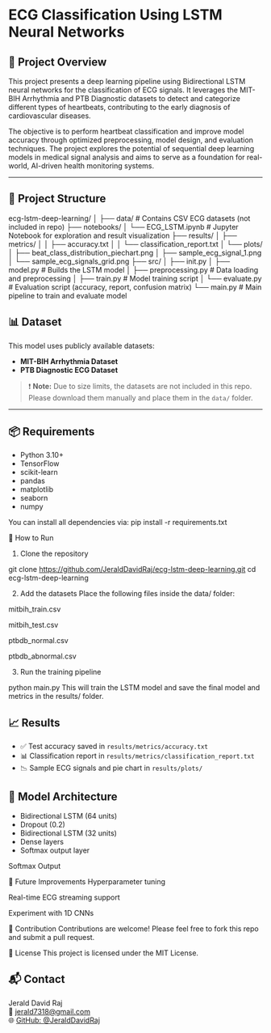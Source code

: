 # ECG Classification Using LSTM Neural Networks

## 🧠 Project Overview

This project presents a deep learning pipeline using Bidirectional LSTM neural networks for the classification of ECG signals. It leverages the MIT-BIH Arrhythmia and PTB Diagnostic datasets to detect and categorize different types of heartbeats, contributing to the early diagnosis of cardiovascular diseases.

The objective is to perform heartbeat classification and improve model accuracy through optimized preprocessing, model design, and evaluation techniques. The project explores the potential of sequential deep learning models in medical signal analysis and aims to serve as a foundation for real-world, AI-driven health monitoring systems.

---

## 📁 Project Structure

ecg-lstm-deep-learning/
│
├── data/ # Contains CSV ECG datasets (not included in repo)
├── notebooks/
│ └── ECG_LSTM.ipynb # Jupyter Notebook for exploration and result visualization
├── results/
│ ├── metrics/
│ │ ├── accuracy.txt
│ │ └── classification_report.txt
│ └── plots/
│ ├── beat_class_distribution_piechart.png
│ ├── sample_ecg_signal_1.png
│ └── sample_ecg_signals_grid.png
├── src/
│ ├── init.py
│ ├── model.py # Builds the LSTM model
│ ├── preprocessing.py # Data loading and preprocessing
│ ├── train.py # Model training script
│ └── evaluate.py # Evaluation script (accuracy, report, confusion matrix)
└── main.py # Main pipeline to train and evaluate model

## 📊 Dataset

This model uses publicly available datasets:

- **MIT-BIH Arrhythmia Dataset**
- **PTB Diagnostic ECG Dataset**

> ❗ **Note:** Due to size limits, the datasets are not included in this repo. Please download them manually and place them in the `data/` folder.

---

## 📦 Requirements

- Python 3.10+
- TensorFlow
- scikit-learn
- pandas
- matplotlib
- seaborn
- numpy

You can install all dependencies via:
pip install -r requirements.txt


🚀 How to Run
1. Clone the repository

git clone https://github.com/JeraldDavidRaj/ecg-lstm-deep-learning.git
cd ecg-lstm-deep-learning

2. Add the datasets
Place the following files inside the data/ folder:

mitbih_train.csv

mitbih_test.csv

ptbdb_normal.csv

ptbdb_abnormal.csv

3. Run the training pipeline

python main.py
This will train the LSTM model and save the final model and metrics in the results/ folder.

## 📈 Results

- ✅ Test accuracy saved in `results/metrics/accuracy.txt`
- 📊 Classification report in `results/metrics/classification_report.txt`
- 📉 Sample ECG signals and pie chart in `results/plots/`

## 🧠 Model Architecture

- Bidirectional LSTM (64 units)
- Dropout (0.2)
- Bidirectional LSTM (32 units)
- Dense layers
- Softmax output layer

Softmax Output

📌 Future Improvements
Hyperparameter tuning

Real-time ECG streaming support

Experiment with 1D CNNs

🤝 Contribution
Contributions are welcome! Please feel free to fork this repo and submit a pull request.

📜 License
This project is licensed under the MIT License.

## 📬 Contact

Jerald David Raj  
📧 [jerald7318@gmail.com](mailto:jerald7318@gmail.com)  
🌐 [GitHub: @JeraldDavidRaj](https://github.com/JeraldDavidRaj)







